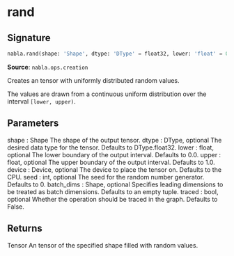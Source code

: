 # rand

## Signature

```python
nabla.rand(shape: 'Shape', dtype: 'DType' = float32, lower: 'float' = 0.0, upper: 'float' = 1.0, device: 'Device' = Device(type=cpu,id=0), seed: 'int' = 0, batch_dims: 'Shape' = (), traced: 'bool' = False) -> 'Tensor'
```

**Source**: `nabla.ops.creation`

Creates an tensor with uniformly distributed random values.

The values are drawn from a continuous uniform distribution over the
interval `[lower, upper)`.

Parameters
----------
shape : Shape
    The shape of the output tensor.
dtype : DType, optional
    The desired data type for the tensor. Defaults to DType.float32.
lower : float, optional
    The lower boundary of the output interval. Defaults to 0.0.
upper : float, optional
    The upper boundary of the output interval. Defaults to 1.0.
device : Device, optional
    The device to place the tensor on. Defaults to the CPU.
seed : int, optional
    The seed for the random number generator. Defaults to 0.
batch_dims : Shape, optional
    Specifies leading dimensions to be treated as batch dimensions.
    Defaults to an empty tuple.
traced : bool, optional
    Whether the operation should be traced in the graph. Defaults to False.

Returns
-------
Tensor
    An tensor of the specified shape filled with random values.

